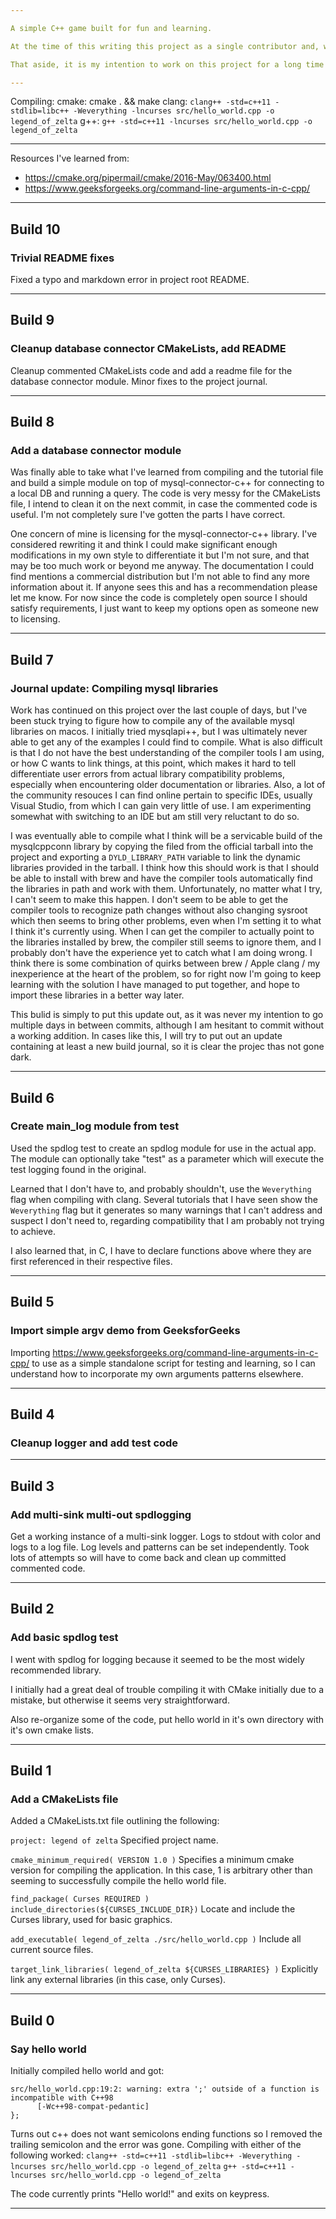 ```yaml
---

A simple C++ game built for fun and learning.

At the time of this writing this project as a single contributor and, while efforts are made to keep the code organized and understandable, this repository is not guaranteed to always be in any particular state. In addition, this project is in an incredibly early stage right now, with very little in the way of planning or documentation.

That aside, it is my intention to work on this project for a long time and ultimately find useful collaboration from elements in the community as one-off additions or short/long term collaboration. Please feel free to reach out to me here or at zolvaring@gmail.com if interested or with any other questions or concerns.

---
```


Compiling:
  cmake: cmake . && make
  clang: `clang++ -std=c++11 -stdlib=libc++ -Weverything -lncurses src/hello_world.cpp -o legend_of_zelta`
  g++: `g++ -std=c++11 -lncurses src/hello_world.cpp -o legend_of_zelta`

---

Resources I've learned from:
  - https://cmake.org/pipermail/cmake/2016-May/063400.html
  - https://www.geeksforgeeks.org/command-line-arguments-in-c-cpp/

---

## Build 10
### Trivial README fixes

Fixed a typo and markdown error in project root README.

---

## Build 9
### Cleanup database connector CMakeLists, add README

Cleanup commented CMakeLists code and add a readme file for the database connector module.
Minor fixes to the project journal.

---

## Build 8
### Add a database connector module

Was finally able to take what I've learned from compiling and the tutorial file and build a simple module on top of mysql-connector-c++ for connecting to a local DB and running a query. The code is very messy for the CMakeLists file, I intend to clean it on the next commit, in case the commented code is useful. I'm not completely sure I've gotten the parts I have correct.

One concern of mine is licensing for the mysql-connector-c++ library. I've considered rewriting it and think I could make significant enough modifications in my own style to differentiate it but I'm not sure, and that may be too much work or beyond me anyway. The documentation I could find mentions a commercial distribution but I'm not able to find any more information about it. If anyone sees this and has a recommendation please let me know. For now since the code is completely open source I should satisfy requirements, I just want to keep my options open as someone new to licensing.

---

## Build 7
### Journal update: Compiling mysql libraries

Work has continued on this project over the last couple of days, but I've been stuck trying to figure how to compile any of the available mysql libraries on macos. I initially tried mysqlapi++, but I was ultimately never able to get any of the examples I could find to compile. What is also difficult is that I do not have the best understanding of the compiler tools I am using, or how C wants to link things, at this point, which makes it hard to tell differentiate user errors from actual library compatibility problems, especially when encountering older documentation or libraries. Also, a lot of the community resouces I can find online pertain to specific IDEs, usually Visual Studio, from which I can gain very little of use. I am experimenting somewhat with switching to an IDE but am still very reluctant to do so.

I was eventually able to compile what I think will be a servicable build of the mysqlcppconn library by copying the filed from the official tarball into the project and exporting a `DYLD_LIBRARY_PATH` variable to link the dynamic libraries provided in the tarball. I think how this should work is that I should be able to install with brew and have the compiler tools automatically find the libraries in path and work with them. Unfortunately, no matter what I try, I can't seem to make this happen. I don't seem to be able to get the compiler tools to recognize path changes without also changing sysroot which then seems to bring other problems, even when I'm setting it to what I think it's currently using. When I can get the compiler to actually point to the libraries installed by brew, the compiler still seems to ignore them, and I probably don't have the experience yet to catch what I am doing wrong. I think there is some combination of quirks between brew / Apple clang / my inexperience at the heart of the problem, so for right now I'm going to keep learning with the solution I have managed to put together, and hope to import these libraries in a better way later.

This bulid is simply to put this update out, as it was never my intention to go multiple days in between commits, although I am hesitant to commit without a working addition. In cases like this, I will try to put out an update containing at least a new build journal, so it is clear the projec thas not gone dark.

---

## Build 6
### Create main_log module from test

Used the spdlog test to create an spdlog module for use in the actual app. The module can optionally take "test" as a parameter which will execute the test logging found in the original.

Learned that I don't have to, and probably shouldn't, use the `Weverything` flag when compiling with clang. Several tutorials that I have seen show the `Weverything` flag but it generates so many warnings that I can't address and suspect I don't need to, regarding compatibility that I am probably not trying to achieve.

I also learned that, in C, I have to declare functions above where they are first referenced in their respective files.

---

## Build 5
### Import simple argv demo from GeeksforGeeks

Importing https://www.geeksforgeeks.org/command-line-arguments-in-c-cpp/ to use as a simple standalone script for testing and learning, so I can understand how to incorporate my own
 arguments patterns elsewhere.

---

## Build 4
### Cleanup logger and add test code

---

## Build 3
### Add multi-sink multi-out spdlogging

Get a working instance of a multi-sink logger. Logs to stdout with color and logs to a log
file. Log levels and patterns can be set independently. Took lots of attempts so will have
 to come back and clean up committed commented code.

---

## Build 2
### Add basic spdlog test

I went with spdlog for logging because it seemed to be the most widely recommended library.

I initially had a great deal of trouble compiling it with CMake initially due to a mistake, but otherwise it seems very straightforward.

Also re-organize some of the code, put hello world in it's own directory with it's own cmake lists.

---

## Build 1
### Add a CMakeLists file

Added a CMakeLists.txt file outlining the following:

`project: legend of zelta`
Specified project name.

`cmake_minimum_required( VERSION 1.0 )`
Specifies a minimum cmake version for compiling the application. In this case, 1 is arbitrary other than seeming to successfully compile the hello world file.

`find_package( Curses REQUIRED )`
`include_directories(${CURSES_INCLUDE_DIR})`
Locate and include the Curses library, used for basic graphics.

`add_executable( legend_of_zelta ./src/hello_world.cpp )`
Include all current source files.

`target_link_libraries( legend_of_zelta ${CURSES_LIBRARIES} )`
Explicitly link any external libraries (in this case, only Curses).

---

## Build 0
### Say hello world


Initially compiled hello world and got:
```
src/hello_world.cpp:19:2: warning: extra ';' outside of a function is incompatible with C++98
      [-Wc++98-compat-pedantic]
};
```
Turns out c++ does not want semicolons ending functions so I removed the trailing semicolon and the error was gone. Compiling with either of the following worked:
`clang++ -std=c++11 -stdlib=libc++ -Weverything -lncurses src/hello_world.cpp -o legend_of_zelta`
`g++ -std=c++11 -lncurses src/hello_world.cpp -o legend_of_zelta`

The code currently prints "Hello world!" and exits on keypress.

---
